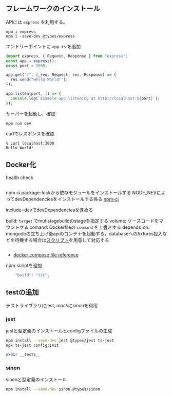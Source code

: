 ## フレームワークのインストール

APIには `express` を利用する。

```shell
npm i express
npm i -save-dev @types/express
```

エントリーポイントに `app.ts` を追加

```ts
import express, { Request, Response } from "express";
const app = express();
const port = 3000;

app.get("/", (_req: Request, res: Response) => {
  res.send("Hello World!");
});

app.listen(port, () => {
  console.log(`Example app listening at http://localhost:${port}`);
});
```

サーバーを起動し、確認

```shell
npm run dev
```

curlでレスポンスを確認

```shell
% curl localhost:3000
Hello World!
```

## Docker化

<!-- todo: 
multi stage build
docker compose v2 -->

health check

```dockerfile
```

npm ci
package-lockから依存モジュールをインストールする
NODE_NEVによってdevDependenciesをインストールする係る
[npm-ci](https://docs.npmjs.com/cli/v8/commands/npm-ci)

include=devでdevDependenciesを含める

build: `target` でmutistagebuildのstageを指定する
volume: ソースコードをマウントする
comand: Dockerfileの `command` を上書きする
depends_on: mongodbの立ち上げ後apiのコンテナを起動する。databaseへのfixtures投入などを待機する場合は[スクリプト](https://docs.docker.com/compose/startup-order/)を用意して対応する

```docker-compose
```

- [docker compose file reference](https://docs.docker.com/compose/compose-file/compose-file-v3/)

npm scriptを追加

```js
    "build": "tsc",
```

## testの追加

テストライブラリにjest, mockにsinonを利用

### jest

jestと型定義のインストールとconfigファイルの生成

```sh
npm install --save-dev jest @types/jest ts-jest
npx ts-jest config:init
```

```sh
mkdir __tests__
```

### sinon

sinonと型定義のインストール

```sh
npm install --save-dev sinon @types/sinon
```

